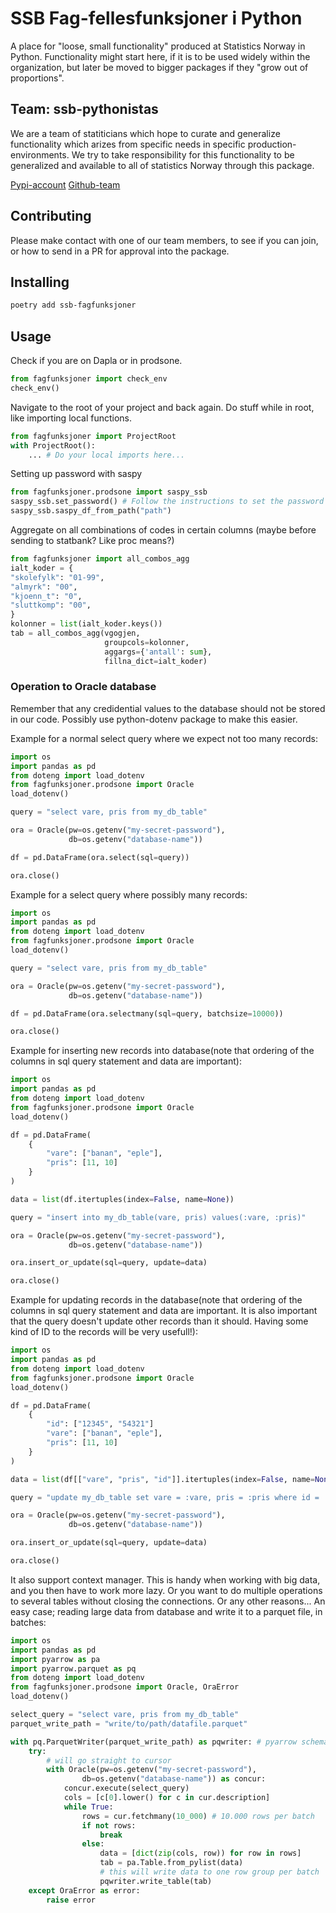 # SSB Fag-fellesfunksjoner i Python

A place for "loose, small functionality" produced at Statistics Norway in Python.
Functionality might start here, if it is to be used widely within the organization, but later be moved to bigger packages if they "grow out of proportions".

## Team: ssb-pythonistas
We are a team of statiticians which hope to curate and generalize functionality which arizes from specific needs in specific production-environments.
We try to take responsibility for this functionality to be generalized and available to all of statistics Norway through this package.

[Pypi-account](https://pypi.org/user/ssb-pythonistas/)
[Github-team](https://github.com/orgs/statisticsnorway/teams/ssb-pythonistas)

## Contributing
Please make contact with one of our team members, to see if you can join, or how to send in a PR for approval into the package.


## Installing
```bash
poetry add ssb-fagfunksjoner
```

## Usage
Check if you are on Dapla or in prodsone.
```python
from fagfunksjoner import check_env
check_env()
```

Navigate to the root of your project and back again. Do stuff while in root, like importing local functions.
```python
from fagfunksjoner import ProjectRoot
with ProjectRoot():
    ... # Do your local imports here...
```


Setting up password with saspy
```python
from fagfunksjoner.prodsone import saspy_ssb
saspy_ssb.set_password() # Follow the instructions to set the password
saspy_ssb.saspy_df_from_path("path")
```


Aggregate on all combinations of codes in certain columns (maybe before sending to statbank? Like proc means?)
```python
from fagfunksjoner import all_combos_agg
ialt_koder = {
"skolefylk": "01-99",
"almyrk": "00",
"kjoenn_t": "0",
"sluttkomp": "00",
}
kolonner = list(ialt_koder.keys())
tab = all_combos_agg(vgogjen, 
                     groupcols=kolonner, 
                     aggargs={'antall': sum}, 
                     fillna_dict=ialt_koder)
```


### Operation to Oracle database

Remember that any credidential values to the database should not be stored
in our code. Possibly use python-dotenv package to make this easier.

Example for a normal select query where we expect not too many records:
```python
import os
import pandas as pd
from doteng import load_dotenv
from fagfunksjoner.prodsone import Oracle
load_dotenv()

query = "select vare, pris from my_db_table"

ora = Oracle(pw=os.getenv("my-secret-password"),
             db=os.getenv("database-name"))

df = pd.DataFrame(ora.select(sql=query))

ora.close()
```

Example for a select query where possibly many records:
```python
import os
import pandas as pd
from doteng import load_dotenv
from fagfunksjoner.prodsone import Oracle
load_dotenv()

query = "select vare, pris from my_db_table"

ora = Oracle(pw=os.getenv("my-secret-password"),
             db=os.getenv("database-name"))

df = pd.DataFrame(ora.selectmany(sql=query, batchsize=10000))

ora.close()
```

Example for inserting new records into database(note that ordering of
the columns in sql query statement and data are important):
```python
import os
import pandas as pd
from doteng import load_dotenv
from fagfunksjoner.prodsone import Oracle
load_dotenv()

df = pd.DataFrame(
    {
        "vare": ["banan", "eple"],
        "pris": [11, 10]
    }
)

data = list(df.itertuples(index=False, name=None))

query = "insert into my_db_table(vare, pris) values(:vare, :pris)"

ora = Oracle(pw=os.getenv("my-secret-password"),
             db=os.getenv("database-name"))

ora.insert_or_update(sql=query, update=data)

ora.close()
```

Example for updating records in the database(note that ordering of
the columns in sql query statement and data are important. It is also
important that the query doesn't update other records than it should.
Having some kind of ID to the records will be very usefull!):
```python
import os
import pandas as pd
from doteng import load_dotenv
from fagfunksjoner.prodsone import Oracle
load_dotenv()

df = pd.DataFrame(
    {
        "id": ["12345", "54321"]
        "vare": ["banan", "eple"],
        "pris": [11, 10]
    }
)

data = list(df[["vare", "pris", "id"]].itertuples(index=False, name=None))

query = "update my_db_table set vare = :vare, pris = :pris where id = :id"

ora = Oracle(pw=os.getenv("my-secret-password"),
             db=os.getenv("database-name"))

ora.insert_or_update(sql=query, update=data)

ora.close()
```

It also support context manager. This is handy when working with big data, 
and you then have to work more lazy. Or you want to do multiple operations
to several tables without closing the connections. Or any other reasons...
An easy case; reading large data from database and write it to a parquet
file, in batches:
```python
import os
import pandas as pd
import pyarrow as pa
import pyarrow.parquet as pq
from doteng import load_dotenv
from fagfunksjoner.prodsone import Oracle, OraError
load_dotenv()

select_query = "select vare, pris from my_db_table"
parquet_write_path = "write/to/path/datafile.parquet"

with pq.ParquetWriter(parquet_write_path) as pqwriter: # pyarrow schema might be needed
    try:
        # will go straight to cursor
        with Oracle(pw=os.getenv("my-secret-password"),
                db=os.getenv("database-name")) as concur:
            concur.execute(select_query)
            cols = [c[0].lower() for c in cur.description]
            while True:
                rows = cur.fetchmany(10_000) # 10.000 rows per batch
                if not rows:
                    break
                else:
                    data = [dict(zip(cols, row)) for row in rows]
                    tab = pa.Table.from_pylist(data)
                    # this will write data to one row group per batch
                    pqwriter.write_table(tab)
    except OraError as error:
        raise error
```